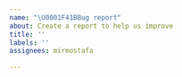 ```yaml
---
name: "\U0001F41BBug report"
about: Create a report to help us improve
title: ''
labels: ''
assignees: mirmostafa

---
```



